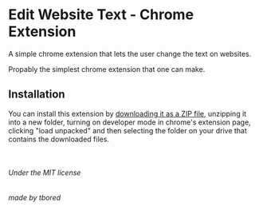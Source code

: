 # Edit Website Text - Chrome Extension

A simple chrome extension that lets the user change the text on websites.

Propably the simplest chrome extension that one can make.

## Installation

You can install this extension by [downloading it as a ZIP file](https://github.com/tbored/edit-website-text/archive/refs/heads/main.zip), unzipping it into a new folder, turning on developer mode in chrome's extension page, clicking "load unpacked" and then selecting the folder on your drive that contains the downloaded files.

<br />

###### Under the MIT license
###### made by tbored
